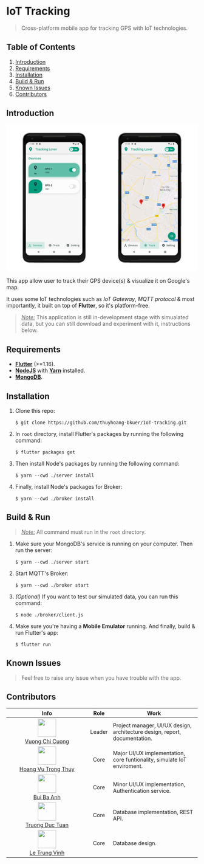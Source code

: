 # IoT Tracking

> Cross-platform mobile app for tracking GPS with IoT technologies.

## Table of Contents

1.  [Introduction](#introduction)
2.  [Requirements](#requirements)
3.  [Installation](#installation)
4.  [Build & Run](#build--run)
5.  [Known Issues](#known-issues)
6.  [Contributors](#contributors)

## Introduction

![demo.png](./docs/Demo.png)

This app allow user to track their GPS device(s) & visualize it on Google's map.

It uses some IoT technologies such as _IoT Gateway_, _MQTT protocol_ & most importantly, it built on top of **Flutter**, so it's platform-free.

> <u>_Note:_</u> This application is still in-development stage with simualated data, but you can still download and experiment with it, instructions below.

## Requirements

-   [**Flutter**](https://flutter.dev/docs/get-started/install) (>=1.16).
-   [**NodeJS**](https://nodejs.org/en/download/) with [**Yarn**](https://classic.yarnpkg.com/en/docs/install) installed.
-   [**MongoDB**](https://docs.mongodb.com/manual/installation/).

## Installation

1.  Clone this repo:
    ```shell
    $ git clone https://github.com/thuyhoang-bkuer/IoT-tracking.git
    ```
2.  In `root` directory, install Flutter's packages by running the following command:
    ```shell
    $ flutter packages get
    ```
3.  Then install Node's packages by running the following command:
    ```shell
    $ yarn --cwd ./server install
    ```
4.  Finally, install Node's packages for Broker:
    ```shell
    $ yarn --cwd ./broker install
    ```

## Build & Run

> <u>_Note:_</u> All command must run in the `root` directory.

1.  Make sure your MongoDB's service is running on your computer. Then run the server:
    ```shell
    $ yarn --cwd ./server start
    ```
2.  Start MQTT's Broker:
    ```shell
    $ yarn --cwd ./broker start
    ```
3.  _(Optional)_ If you want to test our simulated data, you can run this command:
    ```shell
    $ node ./broker/client.js
    ```
4.  Make sure you're having a **Mobile Emulator** running. And finally, build & run Flutter's app:
    ```shell
    $ flutter run
    ```

## Known Issues

> Feel free to raise any issue when you have trouble with the app.

## Contributors

|                                                                                                                               Info                                                                                                                                |  Role  | Work                                                                       |
| :---------------------------------------------------------------------------------------------------------------------------------------------------------------------------------------------------------------------------------------------------------------: | :----: | -------------------------------------------------------------------------- |
| <div style="width: 200px"><a href="https://github.com/vuong-cuong-phoenix"><img src="https://avatars0.githubusercontent.com/u/55590597?s=460&u=4313842c5a0c3a365cb7af7c8607e5189d465230&v=4" alt="" width="48px" height="48px"/> <br/> Vuong Chi Cuong </a></div> | Leader | Project manager, UI/UX design, architecture design, report, documentation. |
|                      <div style="width: 200px"><a href="https://github.com/thuyhoang-bkuer"><img src="https://avatars2.githubusercontent.com/u/55725741?s=460&v=4" alt="" width="48px" height="48px"/> <br/> Hoang Vu Trong Thuy </a></div>                       |  Core  | Major UI/UX implementation, core funtionality, simulate IoT enviroment.    |
|                              <div style="width: 200px"><a href="https://github.com/WeOneTeam"><img src="https://avatars3.githubusercontent.com/u/54506207?s=460&v=4" alt="" width="48px" height="48px"/> <br/> Bui Ba Anh </a></div>                              |  Core  | Minor UI/UX implementation, Authentication service.                        |
|                         <div style="width: 200px"><a href="https://github.com/ductuantruong"><img src="https://avatars1.githubusercontent.com/u/36566080?s=460&v=4" alt="" width="48px" height="48px"/> <br/> Truong Duc Tuan </a></div>                          |  Core  | Database implementation, REST API.                                         |
|                           <div style="width: 200px"><a href="https://github.com/VinhLe-Zero1"><img src="https://avatars1.githubusercontent.com/u/43360158?s=460&v=4" alt="" width="48px" height="48px"/> <br/> Le Trung Vinh </a></div>                           |  Core  | Database design.                                                           |
